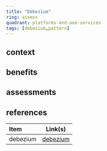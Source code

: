 ```yaml
---
title: "Debezium"
ring: assess
quadrant: platforms-and-aoe-services
tags: [debezium,pattern]
---
```


## context  

## benefits 

## assessments  

## references   
| Item | Link(s) |
| :--- | ------- |
|  debezium    |  [debezium](https://github.com/rock-hu/technology_radar/blob/master/docs/debezium.md)       |
